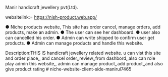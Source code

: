  Manir handicraft jewellery pvt(Ltd).

   websitelink:=  https://nish-product.web.app/    
 

● Niche products website, This site has order cancel, manage
orders, add products, make an admin.
● The user can see her dashboard.
● user also can cancelled his order.
● Admin can write shipped to confirm user get products.
● Admin can manage products and handle this website.

Description:THIS IS handicraft jewellery related website. u can vist this site and 
order place,, and cancel order,,review,,from dashbord,,also can role play admin this website,,
admin can manage product,,add product,,and also give product rating # niche-website-client-side-manirul7465
